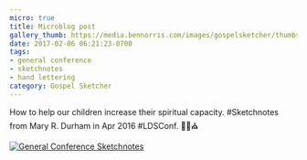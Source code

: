 ```yaml
---
micro: true
title: Microblog post
gallery_thumb: https://media.bennorris.com/images/gospelsketcher/thumbs/apr-16-1-durham.jpg
date: 2017-02-06 06:21:23-0700
tags:
- general conference
- sketchnotes
- hand lettering
category: Gospel Sketcher
---
```


How to help our children increase their spiritual capacity. #Sketchnotes from Mary R. Durham in Apr 2016 #LDSConf. ✍🏼⛪️

[![General Conference Sketchnotes](https://media.bennorris.com/images/gospelsketcher/general-conference/apr-2016/apr-16-1-durham.jpg)](https://media.bennorris.com/images/gospelsketcher/general-conference/apr-2016/apr-16-1-durham.jpg)
